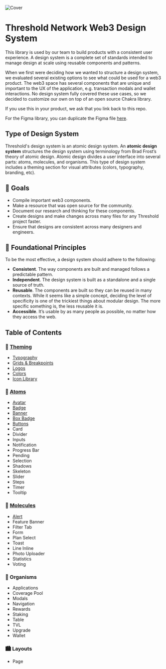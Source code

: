 ![Cover](https://user-images.githubusercontent.com/57226633/196226121-eb42efc1-e247-44a7-bfbb-3b35142b5eb4.png)

# Threshold Network Web3 Design System

This library is used by our team to build products with a consistent user experience. A design system is a complete set of standards intended to manage design at scale using reusable components and patterns.

When we first were deciding how we wanted to structure a design system, we evaluated several existing options to see what could be used for a web3 product. The web3 space has several components that are unique and important to the UX of the application, e.g. transaction modals and wallet interactions. No design system fully covered these use cases, so we decided to customize our own on top of an open source Chakra library.

If you use this in your product, we ask that you link back to this repo.

For the Figma library, you can duplicate the Figma file [here](https://www.figma.com/file/zZi2fYDUjWEMPQJWAt8VWv/Threshold-DS?node-id=3436%3A24296).

## Type of Design System
Threshold's design system is an atomic design system. An **atomic design system** structures the design system using terminology from Brad Frost’s theory of atomic design. Atomic design divides a user interface into several parts: atoms, molecules, and organisms. This type of design system includes a theming section for visual attributes (colors, typography, branding, etc). 

## 🎯 Goals
* Compile important web3 components.
* Make a resource that was open source for the community.
* Document our research and thinking for these components.
* Create designs and make changes across many files for any Threshold project faster.
* Ensure that designs are consistent across many designers and engineers.

## 📓 Foundational Principles
To be the most effective, a design system should adhere to the following:
* **Consistent**. The way components are built and managed follows a predictable pattern.
* **Independent**. The design system is built as a standalone and a single source of truth.
* **Reusable**. The components are built so they can be reused in many contexts. While it seems like a simple concept, deciding the level of specificity is one of the trickiest things about modular design. The more specific something is, the less reusable it is.
* **Accessible**. It’s usable by as many people as possible, no matter how they access the web.

## Table of Contents

### 🎨 [Theming](https://github.com/threshold-network/design-system-docs/tree/main/theming)
  * [Typography](https://github.com/threshold-network/design-system-docs/blob/main/theming/typography.md)
  * [Grids & Breakpoints](https://github.com/threshold-network/design-system-docs/blob/main/theming/gridsbreakpoints.md)
  * [Logos](https://github.com/threshold-network/design-system-docs/blob/main/theming/logos.md)
  * [Colors](https://github.com/threshold-network/design-system-docs/blob/main/theming/colors.md)
  * [Icon Library](https://github.com/threshold-network/design-system-docs/blob/main/theming/iconlibrary.md)

### 🧱 [Atoms](https://github.com/threshold-network/design-system-docs/tree/main/atoms)
  * [Avatar](https://github.com/threshold-network/design-system-docs/blob/main/atoms/avatar.md)
  * [Badge](https://github.com/threshold-network/design-system-docs/blob/main/atoms/badge.md)
  * [Banner](https://github.com/threshold-network/design-system-docs/blob/main/atoms/banner.md)
  * [Box Badge](https://github.com/threshold-network/design-system-docs/blob/main/atoms/box-badge.md)
  * [Buttons](https://github.com/threshold-network/design-system-docs/blob/main/atoms/buttons.md)
  * Card
  * Divider
  * Inputs
  * Notification
  * Progress Bar
  * Pending
  * Selection
  * Shadows
  * Skeleton
  * Slider
  * Steps
  * Timer
  * Tooltip

### 🏡 [Molecules](https://github.com/threshold-network/design-system-docs/tree/main/molecules)
  * [Alert](https://github.com/threshold-network/design-system-docs/blob/main/molecules/alerts.md)
  * Feature Banner
  * Filter Tab
  * Form
  * Plan Select
  * Toast
  * Line Inline
  * Photo Uploader
  * Statistics
  * Voting
  
### 🏢 Organisms
  * Applications
  * Coverage Pool
  * Modals
  * Navigation
  * Rewards
  * Staking
  * Table
  * TVL
  * Upgrade
  * Wallet
  
### 🏙️ Layouts
  * Page
